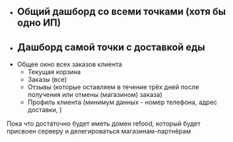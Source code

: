 
- Общий дашборд со всеми точками (хотя бы одно ИП)
	- 
- Дашборд самой точки с доставкой еды
	- 
- Общее окно всех заказов клиента
	- Текущая корзина
	- Заказы (все)
	- Отзывы (которые оставляем в течение трёх дней после получения или отмены (магазином) заказа)
	- Профиль клиента (минимум данных - номер телефона, адрес доставки, )

Пока что достаточно будет иметь домен refood, который будет присвоен серверу и делегироваться магазинам-партнёрам



